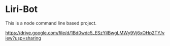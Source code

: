 # Liri-Bot
This is a node command line based project.

https://drive.google.com/file/d/1Bd0wdc5_ESzYilBwgLMWy9Vj6xOHp2TY/view?usp=sharing